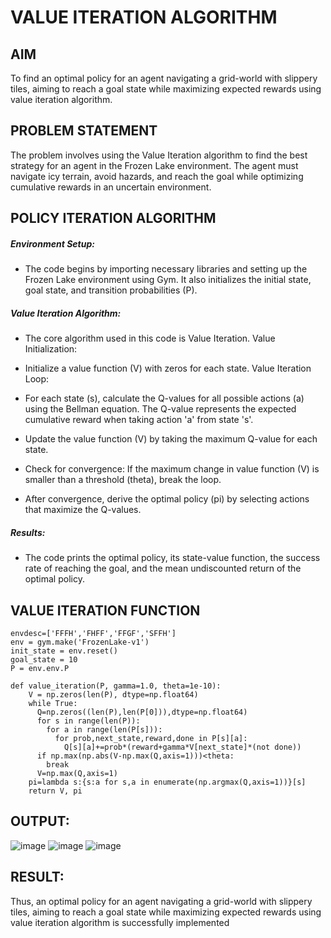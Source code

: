 # VALUE ITERATION ALGORITHM

## AIM
To find an optimal policy for an agent navigating a grid-world with slippery tiles, aiming to reach a goal state while maximizing expected rewards using value iteration algorithm.

## PROBLEM STATEMENT
The problem involves using the Value Iteration algorithm to find the best strategy for an agent in the Frozen Lake environment. The agent must navigate icy terrain, avoid hazards, and reach the goal while optimizing cumulative rewards in an uncertain environment.

## POLICY ITERATION ALGORITHM
##### Environment Setup:

* The code begins by importing necessary libraries and setting up the Frozen Lake environment using Gym. It also initializes the initial state, goal state, and transition probabilities (P).

##### Value Iteration Algorithm:

* The core algorithm used in this code is Value Iteration. Value Initialization:
  
* Initialize a value function (V) with zeros for each state. Value Iteration Loop:

* For each state (s), calculate the Q-values for all possible actions (a) using the Bellman equation. The Q-value represents the expected cumulative reward when taking action 'a' from state 's'.

* Update the value function (V) by taking the maximum Q-value for each state.

* Check for convergence: If the maximum change in value function (V) is smaller than a threshold (theta), break the loop.

* After convergence, derive the optimal policy (pi) by selecting actions that maximize the Q-values. 

##### Results:
* The code prints the optimal policy, its state-value function, the success rate of reaching the goal, and the mean undiscounted return of the optimal policy.

## VALUE ITERATION FUNCTION
```
envdesc=['FFFH','FHFF','FFGF','SFFH']
env = gym.make('FrozenLake-v1')
init_state = env.reset()
goal_state = 10
P = env.env.P
```
```
def value_iteration(P, gamma=1.0, theta=1e-10):
    V = np.zeros(len(P), dtype=np.float64)
    while True:
      Q=np.zeros((len(P),len(P[0])),dtype=np.float64)
      for s in range(len(P)):
        for a in range(len(P[s])):
          for prob,next_state,reward,done in P[s][a]:
            Q[s][a]+=prob*(reward+gamma*V[next_state]*(not done))
      if np.max(np.abs(V-np.max(Q,axis=1)))<theta:
        break
      V=np.max(Q,axis=1)
    pi=lambda s:{s:a for s,a in enumerate(np.argmax(Q,axis=1))}[s]
    return V, pi
```

## OUTPUT:
![image](https://github.com/ManojTella/rl-value-iteration/assets/94883876/5cccad65-dc48-4187-899e-74cd3c7de9af)
![image](https://github.com/ManojTella/rl-value-iteration/assets/94883876/caac9e26-534d-4fc0-903e-8af8d2842485)
![image](https://github.com/ManojTella/rl-value-iteration/assets/94883876/1f39edb2-12ad-469e-825c-403e098322ff)


## RESULT:
Thus, an optimal policy for an agent navigating a grid-world with slippery tiles, aiming to reach a goal state while maximizing expected rewards using value iteration algorithm is successfully implemented
